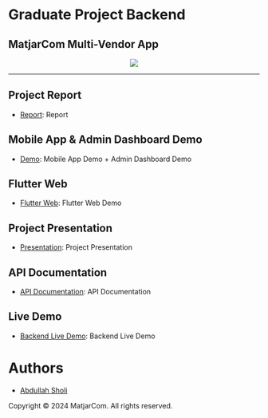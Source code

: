 ﻿# Graduate Project Backend
## MatjarCom Multi-Vendor App 
<p align="center">
    <img src="https://github.com/AbdullahSholi/Graduate_Project_Flutter_Mobile/assets/149682145/0395fc0f-43b8-4f44-9f63-d9280e5a796c" >
</p>

---

## Project Report
- [Report](https://drive.google.com/file/d/18zh36ZKG22HloTtHoRbVN4vnAX5x3Au5/view?usp=drive_link): Report

## Mobile App & Admin Dashboard Demo
- [Demo](https://drive.google.com/file/d/1TDAnuwSzVDsoHygCx9-VaPtBORQh2gaN/view?usp=drive_link): Mobile App Demo + Admin Dashboard Demo

## Flutter Web
- [Flutter Web](https://drive.google.com/file/d/1NTv_U91GZFw8jdvpeog_9mh_WNG81W4d/view?usp=drive_link): Flutter Web Demo

## Project Presentation
- [Presentation](https://docs.google.com/presentation/d/1Lka1xc9BlmWkxPpEBSlqTv58CedxNvW2/edit?usp=drive_link&ouid=116335146952078670870&rtpof=true&sd=true): Project Presentation

## API Documentation
- [API Documentation](https://documenter.getpostman.com/view/32720335/2sA3e5cSuL): API Documentation

## Live Demo
- [Backend Live Demo](https://graduate-project-backend-1.onrender.com): Backend Live Demo


# Authors

- [Abdullah Sholi](https://github.com/AbdullahSholi)



Copyright © 2024 MatjarCom. All rights reserved.
